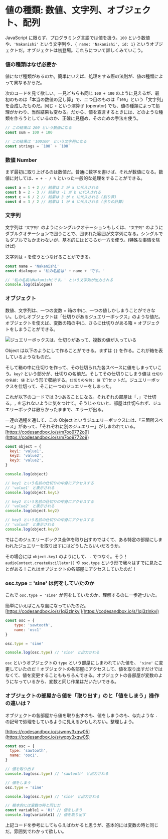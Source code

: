 # 値の種類: 数値、文字列、オブジェクト、配列

JavaScript に限らず、プログラミング言語では値を扱う。`100` という数値や、`'Nakanishi'` という文字列や、`{ name: 'Nakanishi', id: 1}` というオブジェクトだ。オブジェクトは初登場。これらについて詳しくみていこう。

### 値の種類はなぜ必要か

値になぜ種類があるのか。簡単にいえば、処理をする際の法則が、値の種類によって異なるからだ。

次のコードを見て欲しい。一見どちらも同じ `100 + 100` のように見えるが、最初のものは「本当の数値の足し算」で、二つ目のものは「`100`」という「文字列」を合成したものだ。同じ `+` という演算子 \(operator\) でも、値の種類によって処理がかわり、当然結果も変わる。だから、値を宣言するときには、どのような種類を作ろうとしているのか、正確に見極め、そのための手法を使う。

```javascript
// この結果は 200 という数値になる
const sum = 100 + 100

// この結果は '100100' という文字列になる
const strings = `100` + `100`
```

### 数値 Number

まず最初に取り上げるのは数値だ。普通に数字を書けば、それが数値になる。数値に対しては、`= + - / %` といった一般的な処理をすることができる。

```javascript
const a = 1 + 2 // 結果は 2 が a に代入される
const b = 2 - 3 // 結果は -1 が b に代入される
const c = 6 / 2 // 結果は 3 が c に代入される (割り算)
const d = 3 / 2 // 結果は 1 が d に代入される (余りの計算)
```

### 文字列

文字列は `'文字列'` のようにシングルクオテーションもしくは、`"文字列"` のようにダブルクオテーションで囲うことで、囲まれた範囲が文字列になる。シングルでもダブルでもかまわないが、基本的にはどちらか一方を使う。\(特殊な事情を除けば\)

文字列は `+` を使うとつなげることができる。

```javascript
const name = 'Nakanishi'
const dialogue = '私の名前は' + name + 'です。'

// '私の名前はNakanishiです。' という文字列が出力される
console.log(dialogue)

```

### オブジェクト

数値、文字列は、一つの変数 = 箱の中に、一つの値しかしまうことができない。しかしオブジェクトは「仕切りがあるジュエリーボックス」のような値だ。オブジェクトを使えば、変数の箱の中に、さらに仕切りがある箱 = オブジェクトをしまうことができる。

![&#x30B8;&#x30E5;&#x30A8;&#x30EA;&#x30FC;&#x30DC;&#x30C3;&#x30AF;&#x30B9;&#x306F;&#x3001;&#x4ED5;&#x5207;&#x308A;&#x304C;&#x3042;&#x3063;&#x3066;&#x3001;&#x8907;&#x6570;&#x306E;&#x5024;&#x304C;&#x5165;&#x3063;&#x3066;&#x3044;&#x308B;](.gitbook/assets/opened-jewelry-box-picjumbo-com.jpg)

Object は以下のようにして作ることができる。まずは `{}` を作る。これが箱を表しているようなものだ。

そして箱の中に仕切りを作って、その仕切られた各スペースに値をしまっていこう。`key?` という部分が、仕切りの名前だ。そしてその仕切りにしまう値は `仕切りの名前: 値` という形で収納する。`仕切りの名前: 値` で1セットだ。ジュエリーボックスを仕切って、そこに一つのジュエリーをしまった。

これが以下のコードでは 3つあることになる。それぞれの部屋は「`,`」で仕切る。`,` を忘れないように気をつけて。そうじゃないと、部屋は仕切られず、ジュエリーボックは散らかったままで、エラーが出る。

一連の過程を通して、この Object というジュエリーボックスには、「三箇所スペース」があって、「それぞれに別のジュエリー」がしまわれている。[https://codesandbox.io/s/m7oo9772o9](https://codesandbox.io/s/m7oo9772o9)

```javascript
const object = {
  key1: 'value1',
  key2: 'value2',
  key3: 'value2',
}

console.log(object)

// key1 という名前の仕切りの中身にアクセスする
// 'value1' と表示される
console.log(object.key1)

// key2 という名前の仕切りの中身にアクセスする
// 'value2' と表示される
console.log(object.key2)

// key3 という名前の仕切りの中身にアクセスする
// 'value3' と表示される
console.log(object.key3)

```

ではこのジュエリーボックス全体を取り出すのではくて、ある特定の部屋にしまわれたジュエリーを取り出すにはどうしたらいいだろうか。

その場合には `object.key1` のようにして、`.` でつなぐ。そう！`audioContext.createOscillator()` や `osc.type` という形で我々はすでに見たことがある！これはオブジェクトの各部屋にアクセスしていたのだ！

### osc.type = 'sine' は何をしていたのか

これで `osc.type = 'sine'` が何をしていたのか、理解するのに一歩近づいた。

簡単にいえばこんな風になっていたのだ。  
[https://codesandbox.io/s/1qj3zlnkvj](https://codesandbox.io/s/1qj3zlnkvj)

```javascript
const osc = {
    type: 'sawtooth',
    name: 'osc1'
}

osc.type = 'sine'

console.log(osc.type) // 'sine' と出力される
```

`osc` というオブジェクトの `type` という部屋にしまわれていた値を、 `'sine'` に変更していたのだ！オブジェクトの各部屋にアクセスして、値を取り出すだけではなくて、値を変更することももちろんできる。オブジェクトの各部屋が変数のようになっているから、変数と同じ作業はだいたいできる。

### オブジェクトの部屋から値を「取り出す」のと「値をしまう」操作の違いは？

オブジェクトの各部屋から値を取り出すのも、値をしまうのも、似たような `.` の記号で処理をしているように見えるかもしれない。整理しよう。

[https://codesandbox.io/s/wqpy3xqw05](https://codesandbox.io/s/wqpy3xqw05)

```javascript
const osc = {
  type: 'sawtooth',
  name: 'osc1',
}

// 値を取り出す
console.log(osc.type) // 'sawtooth' と出力される

// 値をしまう
osc.type = 'sine'

console.log(osc.type) // 'sine' と出力される

// 根本的には変数の時と同じだ
const variable1 = 'Hi' // 値をしまう
console.log(variable1) // 値を取り出す

```

上記コードを参考にしてもらえばわかると思うが、基本的には変数の時と同じだ。雰囲気でわかって欲しい。

